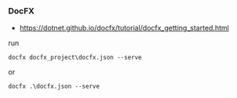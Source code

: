 
### DocFX
- https://dotnet.github.io/docfx/tutorial/docfx_getting_started.html


run
```
docfx docfx_project\docfx.json --serve
```
or
```
docfx .\docfx.json --serve
```